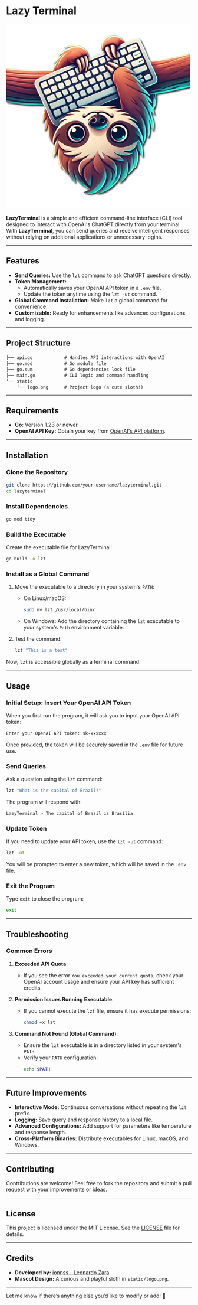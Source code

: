 # Lazy Terminal

![LazyTerminal Logo](static/logo.png)

**LazyTerminal** is a simple and efficient command-line interface (CLI) tool designed to interact with OpenAI's ChatGPT directly from your terminal. With **LazyTerminal**, you can send queries and receive intelligent responses without relying on additional applications or unnecessary logins.

---

## Features

- **Send Queries:** Use the `lzt` command to ask ChatGPT questions directly.
- **Token Management:**
  - Automatically saves your OpenAI API token in a `.env` file.
  - Update the token anytime using the `lzt -ut` command.
- **Global Command Installation:** Make `lzt` a global command for convenience.
- **Customizable:** Ready for enhancements like advanced configurations and logging.

---

## Project Structure

```
├── api.go            # Handles API interactions with OpenAI
├── go.mod            # Go module file
├── go.sum            # Go dependencies lock file
├── main.go           # CLI logic and command handling
└── static
    └── logo.png      # Project logo (a cute sloth!)
```

---

## Requirements

- **Go**: Version 1.23 or newer.
- **OpenAI API Key:** Obtain your key from [OpenAI's API platform](https://platform.openai.com/).

---

## Installation

### **Clone the Repository**
```bash
git clone https://github.com/your-username/lazyterminal.git
cd lazyterminal
```

### **Install Dependencies**
```bash
go mod tidy
```

### **Build the Executable**
Create the executable file for LazyTerminal:
```bash
go build -o lzt
```

### **Install as a Global Command**
1. Move the executable to a directory in your system's `PATH`:
   - On Linux/macOS:
     ```bash
     sudo mv lzt /usr/local/bin/
     ```
   - On Windows:
     Add the directory containing the `lzt` executable to your system's `Path` environment variable.

2. Test the command:
   ```bash
   lzt "This is a test"
   ```

Now, `lzt` is accessible globally as a terminal command.

---

## Usage

### **Initial Setup: Insert Your OpenAI API Token**
When you first run the program, it will ask you to input your OpenAI API token:
```bash
Enter your OpenAI API token: sk-xxxxxx
```

Once provided, the token will be securely saved in the `.env` file for future use.

### **Send Queries**
Ask a question using the `lzt` command:
```bash
lzt "What is the capital of Brazil?"
```

The program will respond with:
```bash
LazyTerminal > The capital of Brazil is Brasília.
```

### **Update Token**
If you need to update your API token, use the `lzt -ut` command:
```bash
lzt -ut
```
You will be prompted to enter a new token, which will be saved in the `.env` file.

### **Exit the Program**
Type `exit` to close the program:
```bash
exit
```

---

## Troubleshooting

### Common Errors

1. **Exceeded API Quota**:
   - If you see the error `You exceeded your current quota`, check your OpenAI account usage and ensure your API key has sufficient credits.

2. **Permission Issues Running Executable**:
   - If you cannot execute the `lzt` file, ensure it has execute permissions:
     ```bash
     chmod +x lzt
     ```

3. **Command Not Found (Global Command)**:
   - Ensure the `lzt` executable is in a directory listed in your system's `PATH`.
   - Verify your `PATH` configuration:
     ```bash
     echo $PATH
     ```

---

## Future Improvements

- **Interactive Mode:** Continuous conversations without repeating the `lzt` prefix.
- **Logging:** Save query and response history to a local file.
- **Advanced Configurations:** Add support for parameters like temperature and response length.
- **Cross-Platform Binaries:** Distribute executables for Linux, macOS, and Windows.

---

## Contributing

Contributions are welcome! Feel free to fork the repository and submit a pull request with your improvements or ideas.

---

## License

This project is licensed under the MIT License. See the [LICENSE](https://opensource.org/licenses/MIT) file for details.

---

## Credits

- **Developed by:** [ionnss - Leonardo Zara](https://github.com/ionnss)
- **Mascot Design:** A curious and playful sloth in `static/logo.png`.

---

Let me know if there’s anything else you’d like to modify or add! 🚀
